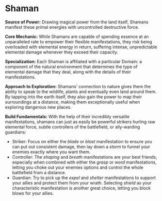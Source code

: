 # Shaman
**Source of Power:** Drawing magical power from the land itself, Shamans manifest these primal energies with uncontrolled destructive force.

**Core Mechanic:** While Shamans are capable of spending essence at an unparalleled rate to empower their flexible manifestations, they risk being overloaded with elemental energy in return, suffering intense, unpredictable elemental damage whenever they exceed their capacity.

**Specialization:** Each Shaman is affiliated with a particular Domain: a component of the natural environment that determines the type of elemental damage that they deal, along with the details of their manifestations.

**Approach to Exploration:** Shamans’ connection to nature gives them the ability to speak to the wildlife, plants and eventually even land around them. By tapping into the earth itself, they also gain the power to map their surroundings at a distance, making them exceptionally useful when exploring dangerous new places.

**Build Fundamentals:** With the help of their incredibly versatile manifestations, shamans can just as easily be powerful strikers hurling raw elemental force, subtle controllers of the battlefield, or ally-warding guardians:
* Striker: Focus on either the *blade* or *blast* manifestation to ensure you can put out consistent damage, then lay down a *storm* to funnel your enemies exactly where you want them.
* Controller: The *shaping* and *breath* manifestations are your best friends, especially when combined with either the *grasp* or *word* manifestations, letting you choke out your enemies options and control the whole battlefield from a distance.
* Guardian: Try to pick up the *expel* and *shelter* manifestations to support your allies and protect them from your wrath. Selecting *shield* as your characteristic manifestation is another great choice, letting you block blows for your allies.
